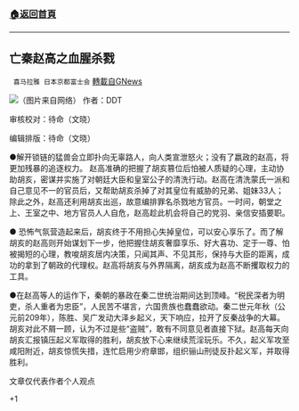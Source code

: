 ###  [:house:返回首頁](https://github.com/ourhimalayas/txt)
---

## 亡秦赵高之血腥杀戮
` 喜马拉雅 日本京都富士会` [轉載自GNews](https://gnews.org/zh-hans/800961/)

![]()![](https://gnews.org/wp-content/uploads/2021/01/1-127.jpg)（图片来自网络）
作者：DDT

审核校对：待命（文晓）

编辑排版：待命（文晓）

●解开锁链的猛兽会立即扑向无辜路人，向人类宣泄怒火；没有了嬴政的赵高，将更加残暴的追逐权力。 赵高准确的把握了胡亥篡位后怕被人质疑的心理，主动协助胡亥，密谋并实施了对朝廷大臣和皇室公子的清洗行动。赵高在清洗蒙氏一派和自己意见不一的官员后，又帮助胡亥杀掉了对其皇位有威胁的兄弟、姐妹33人；除此之外，赵高还利用胡亥出巡，故意编排罪名杀戮地方官员。一时间，朝堂之上、王室之中、地方官员人人自危，赵高趁此机会将自己的党羽、亲信安插要职。

● 恐怖气氛营造起来后，胡亥终于不用担心失掉皇位，可以安心享乐了。而了解胡亥的赵高则开始谋划下一步，他把握住胡亥奢靡享乐、好大喜功、定于一尊、怕被揭短的心理，教唆胡亥居内决策，只闻其声、不见其形，保持与大臣的距离，成功的拿到了朝政的代理权。赵高将胡亥与外界隔离，胡亥成为赵高不断攫取权力的工具。

●在赵高等人的运作下，秦朝的暴政在秦二世统治期间达到顶峰。“税民深者为明吏，杀人重者为忠臣”，人民苦不堪言，六国贵族也蠢蠢欲动。秦二世元年秋（公元前209年），陈胜、吴广发动大泽乡起义，天下响应，拉开了反秦战争的大幕。胡亥对此不屑一顾，认为不过是些“盗贼”，敢有不同意见者直接下狱。赵高每天向胡亥汇报镇压起义军取得的胜利，胡亥放下心来继续荒淫玩乐。不久，起义军攻至咸阳附近，胡亥惊慌失措，连忙启用少府章邯，组织骊山刑徒反扑起义军，并取得胜利。



文章仅代表作者个人观点

+1
